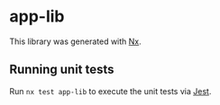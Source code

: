 # app-lib

This library was generated with [Nx](https://nx.dev).

## Running unit tests

Run `nx test app-lib` to execute the unit tests via [Jest](https://jestjs.io).
